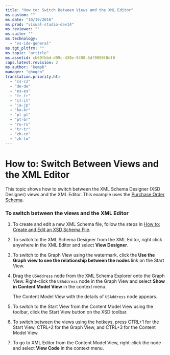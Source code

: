 ```yaml
---
title: "How to: Switch Between Views and the XML Editor"
ms.custom: ""
ms.date: "10/19/2016"
ms.prod: "visual-studio-dev14"
ms.reviewer: ""
ms.suite: ""
ms.technology: 
  - "vs-ide-general"
ms.tgt_pltfrm: ""
ms.topic: "article"
ms.assetid: cb69fbbd-d99c-439e-9498-5df9050f8df0
caps.latest.revision: 2
ms.author: "kempb"
manager: "ghogen"
translation.priority.ht: 
  - "cs-cz"
  - "de-de"
  - "es-es"
  - "fr-fr"
  - "it-it"
  - "ja-jp"
  - "ko-kr"
  - "pl-pl"
  - "pt-br"
  - "ru-ru"
  - "tr-tr"
  - "zh-cn"
  - "zh-tw"
---
```

# How to: Switch Between Views and the XML Editor
This topic shows how to switch between the XML Schema Designer (XSD Designer) views and the XML Editor. This example uses the [Purchase Order Schema](../xml-tools/sample-xsd-file--simple-schema.md).  
  
### To switch between the views and the XML Editor  
  
1.  To create and edit a new XML Schema file, follow the steps in [How to: Create and Edit an XSD Schema File](../xml-tools/how-to--create-and-edit-an-xsd-schema-file.md).  
  
2.  To switch to the XML Schema Designer from the XML Editor, right click anywhere in the XML Editor and select **View Designer**.  
  
3.  To switch to the Graph View using the watermark, click the **Use the Graph view to see the relationship between the nodes** link on the Start View.  
  
4.  Drag the `USAddress` node from the XML Schema Explorer onto the Graph View. Right-click the `USAddress` node in the Graph View and select **Show in Content Model View** in the context menu.  
  
     The Content Model View with the details of `USAddress` node appears.  
  
5.  To switch to the Start View from the Content Model View using the toolbar, click the Start View button on the XSD toolbar.  
  
6.  To switch between the views using the hotkeys, press CTRL+1 for the Start View, CTRL+2 for the Graph View, and CTRL+3 for the Content Model View.  
  
7.  To go to XML Editor from the Content Model View, right-click the node and select **View Code** in the context menu.